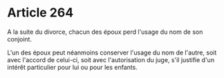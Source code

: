 # Article 264

A la suite du divorce, chacun des époux perd l'usage du nom de son conjoint.

L'un des époux peut néanmoins conserver l'usage du nom de l'autre, soit avec l'accord de celui-ci, soit avec l'autorisation du juge, s'il justifie d'un intérêt particulier pour lui ou pour les enfants.
